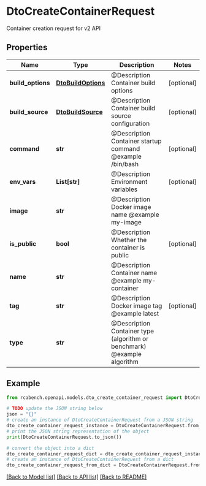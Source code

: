 # DtoCreateContainerRequest

Container creation request for v2 API

## Properties

Name | Type | Description | Notes
------------ | ------------- | ------------- | -------------
**build_options** | [**DtoBuildOptions**](DtoBuildOptions.md) | @Description Container build options | [optional] 
**build_source** | [**DtoBuildSource**](DtoBuildSource.md) | @Description Container build source configuration | [optional] 
**command** | **str** | @Description Container startup command @example /bin/bash | [optional] 
**env_vars** | **List[str]** | @Description Environment variables | [optional] 
**image** | **str** | @Description Docker image name @example my-image | 
**is_public** | **bool** | @Description Whether the container is public | [optional] 
**name** | **str** | @Description Container name @example my-container | 
**tag** | **str** | @Description Docker image tag @example latest | [optional] 
**type** | **str** | @Description Container type (algorithm or benchmark) @example algorithm | 

## Example

```python
from rcabench.openapi.models.dto_create_container_request import DtoCreateContainerRequest

# TODO update the JSON string below
json = "{}"
# create an instance of DtoCreateContainerRequest from a JSON string
dto_create_container_request_instance = DtoCreateContainerRequest.from_json(json)
# print the JSON string representation of the object
print(DtoCreateContainerRequest.to_json())

# convert the object into a dict
dto_create_container_request_dict = dto_create_container_request_instance.to_dict()
# create an instance of DtoCreateContainerRequest from a dict
dto_create_container_request_from_dict = DtoCreateContainerRequest.from_dict(dto_create_container_request_dict)
```
[[Back to Model list]](../README.md#documentation-for-models) [[Back to API list]](../README.md#documentation-for-api-endpoints) [[Back to README]](../README.md)


